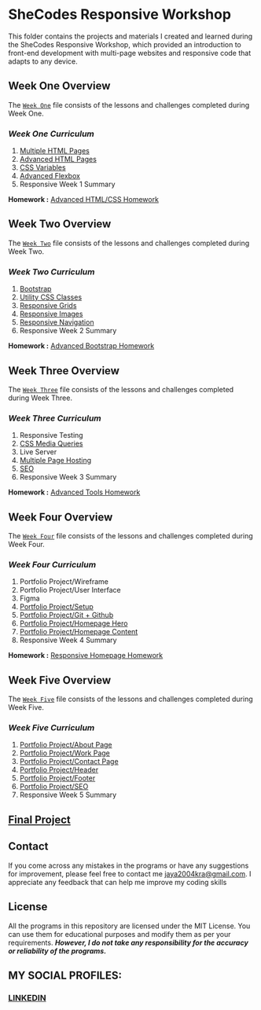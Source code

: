 # SheCodes Responsive Workshop
This folder contains the projects and materials I created and learned during the SheCodes Responsive Workshop, which provided an introduction to front-end development with multi-page websites and responsive code that adapts to any device.

## Week One Overview
The [`Week One`](https://github.com/fromjyce/SheCodes/tree/main/SheCodesResponsive/Week%20One) file consists of the lessons and challenges completed during Week One.

### *Week One Curriculum*
  1. [Multiple HTML Pages](https://github.com/fromjyce/SheCodes/tree/main/SheCodesResponsive/Week%20One/Challenge%20One)
  2. [Advanced HTML Pages](https://github.com/fromjyce/SheCodes/tree/main/SheCodesResponsive/Week%20One/Challenge%20Two)
  3. [CSS Variables](https://github.com/fromjyce/SheCodes/tree/main/SheCodesResponsive/Week%20One/Challenge%20Three)
  4. [Advanced Flexbox](https://github.com/fromjyce/SheCodes/tree/main/SheCodesResponsive/Week%20One/Challenge%20Four)
  5. Responsive Week 1 Summary

**Homework :** [Advanced HTML/CSS Homework](https://github.com/fromjyce/SheCodes/tree/main/SheCodesResponsive/Week%20One/Homework)

## Week Two Overview
The [`Week Two`](https://github.com/fromjyce/SheCodes/tree/main/SheCodesResponsive/Week%20Two) file consists of the lessons and challenges completed during Week Two.

### *Week Two Curriculum*
  1. [Bootstrap](https://github.com/fromjyce/SheCodes/tree/main/SheCodesResponsive/Week%20Two/Challenge%20One)
  2. [Utility CSS Classes](https://github.com/fromjyce/SheCodes/tree/main/SheCodesResponsive/Week%20Two/Challenge%20Two)
  3. [Responsive Grids](https://github.com/fromjyce/SheCodes/tree/main/SheCodesResponsive/Week%20Two/Challenge%20Three)
  4. [Responsive Images](https://github.com/fromjyce/SheCodes/tree/main/SheCodesResponsive/Week%20Two/Challenge%20Four)
  5. [Responsive Navigation](https://github.com/fromjyce/SheCodes/tree/main/SheCodesResponsive/Week%20Two/Challenge%20Five)
  6. Responsive Week 2 Summary

**Homework :** [Advanced Bootstrap Homework](https://github.com/fromjyce/SheCodes/tree/main/SheCodesResponsive/Week%20Two/Homework)

## Week Three Overview
The [`Week Three`](https://github.com/fromjyce/SheCodes/tree/main/SheCodesResponsive/Week%20Three) file consists of the lessons and challenges completed during Week Three.

### *Week Three Curriculum*
  1. Responsive Testing
  2. [CSS Media Queries](https://github.com/fromjyce/SheCodes/tree/main/SheCodesResponsive/Week%20Three/Challenge%20One)
  3. Live Server
  4. [Multiple Page Hosting](https://github.com/fromjyce/SheCodes/tree/main/SheCodesResponsive/Week%20Three/Challenge%20Two)
  5. [SEO](https://github.com/fromjyce/SheCodes/tree/main/SheCodesResponsive/Week%20Three/Challenge%20Three)
  6. Responsive Week 3 Summary

**Homework :** [Advanced Tools Homework](https://github.com/fromjyce/SheCodes/tree/main/SheCodesResponsive/Week%20Three/Homework)

## Week Four Overview
The [`Week Four`](https://github.com/fromjyce/SheCodes/tree/main/SheCodesResponsive/Week%20Four) file consists of the lessons and challenges completed during Week Four.

### *Week Four Curriculum*
  1. Portfolio Project/Wireframe
  2. Portfolio Project/User Interface
  3. Figma
  4. [Portfolio Project/Setup](https://github.com/fromjyce/SheCodes/tree/main/SheCodesResponsive/Week%20Four/Challenge%20One)
  5. [Portfolio Project/Git + Github](https://github.com/fromjyce/SheCodes/tree/main/SheCodesResponsive/Week%20Four/Challenge%20Two)
  6. [Portfolio Project/Homepage Hero](https://github.com/fromjyce/SheCodes/tree/main/SheCodesResponsive/Week%20Four/Challenge%20Three)
  7. [Portfolio Project/Homepage Content](https://github.com/fromjyce/SheCodes/tree/main/SheCodesResponsive/Week%20Four/Challenge%20Four)
  8. Responsive Week 4 Summary

**Homework :** [Responsive Homepage Homework](https://github.com/fromjyce/SheCodes/tree/main/SheCodesResponsive/Week%20Four/Homework)

## Week Five Overview
The [`Week Five`](https://github.com/fromjyce/SheCodes/tree/main/SheCodesResponsive/Week%20Five) file consists of the lessons and challenges completed during Week Five.

### *Week Five Curriculum*
  1. [Portfolio Project/About Page](https://github.com/fromjyce/SheCodes/tree/main/SheCodesResponsive/Week%20Five/Challenge%20One)
  2. [Portfolio Project/Work Page](https://github.com/fromjyce/SheCodes/tree/main/SheCodesResponsive/Week%20Five/Challenge%20Two)
  3. [Portfolio Project/Contact Page](https://github.com/fromjyce/SheCodes/tree/main/SheCodesResponsive/Week%20Five/Challenge%20Three)
  4. [Portfolio Project/Header](https://github.com/fromjyce/SheCodes/tree/main/SheCodesResponsive/Week%20Five/Challenge%20Four)
  5. [Portfolio Project/Footer](https://github.com/fromjyce/SheCodes/tree/main/SheCodesResponsive/Week%20Five/Challenge%20Five)
  6. [Portfolio Project/SEO](https://github.com/fromjyce/SheCodes/tree/main/SheCodesResponsive/Week%20Five/Challenge%20Six)
  7. Responsive Week 5 Summary

## [Final Project](https://github.com/fromjyce/SheCodes/tree/main/SheCodesResponsive/Week%20Five/Final%20Project)

## Contact
If you come across any mistakes in the programs or have any suggestions for improvement, please feel free to contact me <jaya2004kra@gmail.com>. I appreciate any feedback that can help me improve my coding skills

## License
All the programs in this repository are licensed under the MIT License. You can use them for educational purposes and modify them as per your requirements. ***However, I do not take any responsibility for the accuracy or reliability of the programs.***

## MY SOCIAL PROFILES:
### [LINKEDIN](https://www.linkedin.com/in/jayashrek/)
